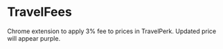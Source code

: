 # TravelFees

Chrome extension to apply 3% fee to prices in TravelPerk. Updated price will appear purple.
